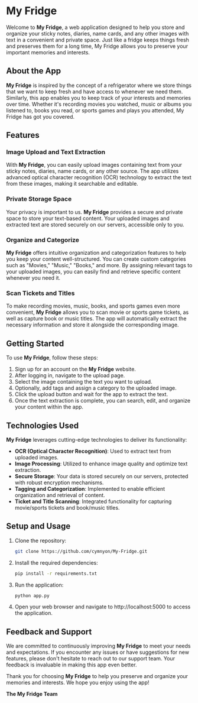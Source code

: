 # My Fridge
Welcome to **My Fridge**, a web application designed to help you store and organize your sticky notes, diaries, name cards, and any other images with text in a convenient and private space. Just like a fridge keeps things fresh and preserves them for a long time, My Fridge allows you to preserve your important memories and interests.

## About the App
**My Fridge** is inspired by the concept of a refrigerator where we store things that we want to keep fresh and have access to whenever we need them. Similarly, this app enables you to keep track of your interests and memories over time. Whether it's recording movies you watched, music or albums you listened to, books you read, or sports games and plays you attended, My Fridge has got you covered.

## Features
### Image Upload and Text Extraction
With **My Fridge**, you can easily upload images containing text from your sticky notes, diaries, name cards, or any other source. The app utilizes advanced optical character recognition (OCR) technology to extract the text from these images, making it searchable and editable.

### Private Storage Space
Your privacy is important to us. **My Fridge** provides a secure and private space to store your text-based content. Your uploaded images and extracted text are stored securely on our servers, accessible only to you.

### Organize and Categorize
**My Fridge** offers intuitive organization and categorization features to help you keep your content well-structured. You can create custom categories such as "Movies," "Music," "Books," and more. By assigning relevant tags to your uploaded images, you can easily find and retrieve specific content whenever you need it.

### Scan Tickets and Titles
To make recording movies, music, books, and sports games even more convenient, **My Fridge** allows you to scan movie or sports game tickets, as well as capture book or music titles. The app will automatically extract the necessary information and store it alongside the corresponding image.

## Getting Started
To use **My Fridge**, follow these steps:

1. Sign up for an account on the **My Fridge** website.
2. After logging in, navigate to the upload page.
3. Select the image containing the text you want to upload.
4. Optionally, add tags and assign a category to the uploaded image.
5. Click the upload button and wait for the app to extract the text.
6. Once the text extraction is complete, you can search, edit, and organize your content within the app.

## Technologies Used
**My Fridge** leverages cutting-edge technologies to deliver its functionality:

- **OCR (Optical Character Recognition)**: Used to extract text from uploaded images.
- **Image Processing**: Utilized to enhance image quality and optimize text extraction.
- **Secure Storage**: Your data is stored securely on our servers, protected with robust encryption mechanisms.
- **Tagging and Categorization**: Implemented to enable efficient organization and retrieval of content.
- **Ticket and Title Scanning**: Integrated functionality for capturing movie/sports tickets and book/music titles.

## Setup and Usage

1. Clone the repository:

   ```bash
   git clone https://github.com/cymnyon/My-Fridge.git

2. Install the required dependencies:

   ```bash
   pip install -r requirements.txt

4. Run the application:

   ```bash
   python app.py

6. Open your web browser and navigate to http://localhost:5000 to access the application.

## Feedback and Support
We are committed to continuously improving **My Fridge** to meet your needs and expectations. If you encounter any issues or have suggestions for new features, please don't hesitate to reach out to our support team. Your feedback is invaluable in making this app even better.

Thank you for choosing **My Fridge** to help you preserve and organize your memories and interests. We hope you enjoy using the app!

**The My Fridge Team**
